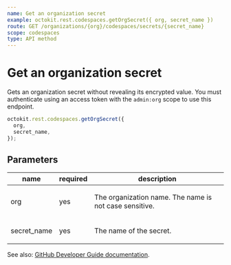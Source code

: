 ```yaml
---
name: Get an organization secret
example: octokit.rest.codespaces.getOrgSecret({ org, secret_name })
route: GET /organizations/{org}/codespaces/secrets/{secret_name}
scope: codespaces
type: API method
---
```


# Get an organization secret

Gets an organization secret without revealing its encrypted value.
You must authenticate using an access token with the `admin:org` scope to use this endpoint.

```js
octokit.rest.codespaces.getOrgSecret({
  org,
  secret_name,
});
```

## Parameters

<table>
  <thead>
    <tr>
      <th>name</th>
      <th>required</th>
      <th>description</th>
    </tr>
  </thead>
  <tbody>
    <tr><td>org</td><td>yes</td><td>

The organization name. The name is not case sensitive.

</td></tr>
<tr><td>secret_name</td><td>yes</td><td>

The name of the secret.

</td></tr>
  </tbody>
</table>

See also: [GitHub Developer Guide documentation](https://docs.github.com/rest/reference/codespaces#get-an-organization-secret).
